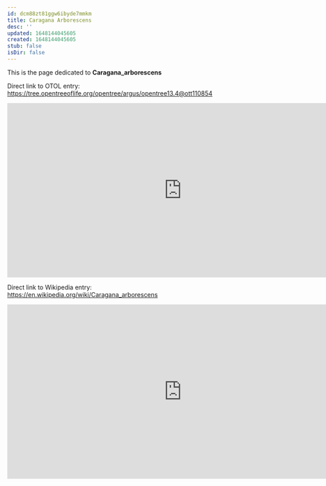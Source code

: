 ```yaml
---
id: dcm88zt81ggw6ibyde7mmkm
title: Caragana Arborescens
desc: ''
updated: 1648144045605
created: 1648144045605
stub: false
isDir: false
---
```

This is the page dedicated to **Caragana_arborescens**


Direct link to OTOL entry: https://tree.opentreeoflife.org/opentree/argus/opentree13.4@ott110854



<html>
    <body>
    <iframe src="https://tree.opentreeoflife.org/opentree/argus/opentree13.4@ott110854"
    width="800" height="400" frameborder="0" allowfullscreen> </iframe>
    </body>
</html>
    


Direct link to Wikipedia entry: https://en.wikipedia.org/wiki/Caragana_arborescens



<html>
    <body>
    <iframe src="https://en.wikipedia.org/wiki/Caragana_arborescens"
    width="800" height="400" frameborder="0" allowfullscreen> </iframe>
    </body>
</html>
    

